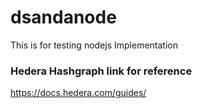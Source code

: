 # dsandanode
This is for testing nodejs Implementation

### Hedera Hashgraph link for reference
https://docs.hedera.com/guides/
